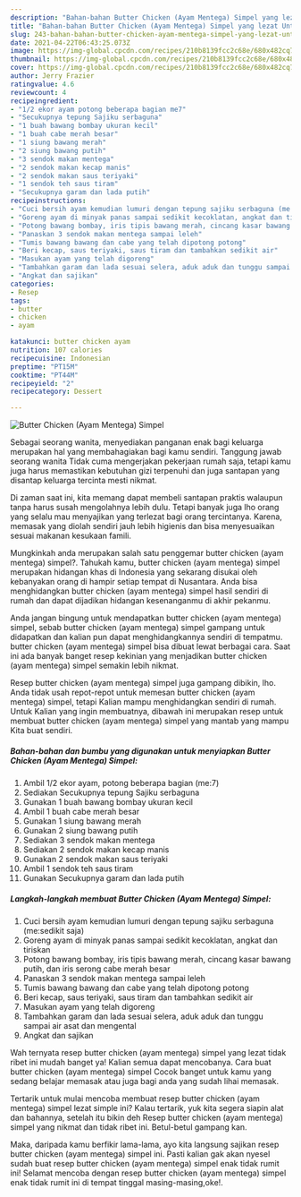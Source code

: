 ```yaml
---
description: "Bahan-bahan Butter Chicken (Ayam Mentega) Simpel yang lezat Untuk Jualan"
title: "Bahan-bahan Butter Chicken (Ayam Mentega) Simpel yang lezat Untuk Jualan"
slug: 243-bahan-bahan-butter-chicken-ayam-mentega-simpel-yang-lezat-untuk-jualan
date: 2021-04-22T06:43:25.073Z
image: https://img-global.cpcdn.com/recipes/210b8139fcc2c68e/680x482cq70/butter-chicken-ayam-mentega-simpel-foto-resep-utama.jpg
thumbnail: https://img-global.cpcdn.com/recipes/210b8139fcc2c68e/680x482cq70/butter-chicken-ayam-mentega-simpel-foto-resep-utama.jpg
cover: https://img-global.cpcdn.com/recipes/210b8139fcc2c68e/680x482cq70/butter-chicken-ayam-mentega-simpel-foto-resep-utama.jpg
author: Jerry Frazier
ratingvalue: 4.6
reviewcount: 4
recipeingredient:
- "1/2 ekor ayam potong beberapa bagian me7"
- "Secukupnya tepung Sajiku serbaguna"
- "1 buah bawang bombay ukuran kecil"
- "1 buah cabe merah besar"
- "1 siung bawang merah"
- "2 siung bawang putih"
- "3 sendok makan mentega"
- "2 sendok makan kecap manis"
- "2 sendok makan saus teriyaki"
- "1 sendok teh saus tiram"
- "Secukupnya garam dan lada putih"
recipeinstructions:
- "Cuci bersih ayam kemudian lumuri dengan tepung sajiku serbaguna (me:sedikit saja)"
- "Goreng ayam di minyak panas sampai sedikit kecoklatan, angkat dan tiriskan"
- "Potong bawang bombay, iris tipis bawang merah, cincang kasar bawang putih, dan iris serong cabe merah besar"
- "Panaskan 3 sendok makan mentega sampai leleh"
- "Tumis bawang bawang dan cabe yang telah dipotong potong"
- "Beri kecap, saus teriyaki, saus tiram dan tambahkan sedikit air"
- "Masukan ayam yang telah digoreng"
- "Tambahkan garam dan lada sesuai selera, aduk aduk dan tunggu sampai air asat dan mengental"
- "Angkat dan sajikan"
categories:
- Resep
tags:
- butter
- chicken
- ayam

katakunci: butter chicken ayam 
nutrition: 107 calories
recipecuisine: Indonesian
preptime: "PT15M"
cooktime: "PT44M"
recipeyield: "2"
recipecategory: Dessert

---
```



![Butter Chicken (Ayam Mentega) Simpel](https://img-global.cpcdn.com/recipes/210b8139fcc2c68e/680x482cq70/butter-chicken-ayam-mentega-simpel-foto-resep-utama.jpg)

Sebagai seorang wanita, menyediakan panganan enak bagi keluarga merupakan hal yang membahagiakan bagi kamu sendiri. Tanggung jawab seorang  wanita Tidak cuma mengerjakan pekerjaan rumah saja, tetapi kamu juga harus memastikan kebutuhan gizi terpenuhi dan juga santapan yang disantap keluarga tercinta mesti nikmat.

Di zaman  saat ini, kita memang dapat membeli santapan praktis walaupun tanpa harus susah mengolahnya lebih dulu. Tetapi banyak juga lho orang yang selalu mau menyajikan yang terlezat bagi orang tercintanya. Karena, memasak yang diolah sendiri jauh lebih higienis dan bisa menyesuaikan sesuai makanan kesukaan famili. 



Mungkinkah anda merupakan salah satu penggemar butter chicken (ayam mentega) simpel?. Tahukah kamu, butter chicken (ayam mentega) simpel merupakan hidangan khas di Indonesia yang sekarang disukai oleh kebanyakan orang di hampir setiap tempat di Nusantara. Anda bisa menghidangkan butter chicken (ayam mentega) simpel hasil sendiri di rumah dan dapat dijadikan hidangan kesenanganmu di akhir pekanmu.

Anda jangan bingung untuk mendapatkan butter chicken (ayam mentega) simpel, sebab butter chicken (ayam mentega) simpel gampang untuk didapatkan dan kalian pun dapat menghidangkannya sendiri di tempatmu. butter chicken (ayam mentega) simpel bisa dibuat lewat berbagai cara. Saat ini ada banyak banget resep kekinian yang menjadikan butter chicken (ayam mentega) simpel semakin lebih nikmat.

Resep butter chicken (ayam mentega) simpel juga gampang dibikin, lho. Anda tidak usah repot-repot untuk memesan butter chicken (ayam mentega) simpel, tetapi Kalian mampu menghidangkan sendiri di rumah. Untuk Kalian yang ingin membuatnya, dibawah ini merupakan resep untuk membuat butter chicken (ayam mentega) simpel yang mantab yang mampu Kita buat sendiri.

<!--inarticleads1-->

##### Bahan-bahan dan bumbu yang digunakan untuk menyiapkan Butter Chicken (Ayam Mentega) Simpel:

1. Ambil 1/2 ekor ayam, potong beberapa bagian (me:7)
1. Sediakan Secukupnya tepung Sajiku serbaguna
1. Gunakan 1 buah bawang bombay ukuran kecil
1. Ambil 1 buah cabe merah besar
1. Gunakan 1 siung bawang merah
1. Gunakan 2 siung bawang putih
1. Sediakan 3 sendok makan mentega
1. Sediakan 2 sendok makan kecap manis
1. Gunakan 2 sendok makan saus teriyaki
1. Ambil 1 sendok teh saus tiram
1. Gunakan Secukupnya garam dan lada putih




<!--inarticleads2-->

##### Langkah-langkah membuat Butter Chicken (Ayam Mentega) Simpel:

1. Cuci bersih ayam kemudian lumuri dengan tepung sajiku serbaguna (me:sedikit saja)
1. Goreng ayam di minyak panas sampai sedikit kecoklatan, angkat dan tiriskan
1. Potong bawang bombay, iris tipis bawang merah, cincang kasar bawang putih, dan iris serong cabe merah besar
1. Panaskan 3 sendok makan mentega sampai leleh
1. Tumis bawang bawang dan cabe yang telah dipotong potong
1. Beri kecap, saus teriyaki, saus tiram dan tambahkan sedikit air
1. Masukan ayam yang telah digoreng
1. Tambahkan garam dan lada sesuai selera, aduk aduk dan tunggu sampai air asat dan mengental
1. Angkat dan sajikan




Wah ternyata resep butter chicken (ayam mentega) simpel yang lezat tidak ribet ini mudah banget ya! Kalian semua dapat mencobanya. Cara buat butter chicken (ayam mentega) simpel Cocok banget untuk kamu yang sedang belajar memasak atau juga bagi anda yang sudah lihai memasak.

Tertarik untuk mulai mencoba membuat resep butter chicken (ayam mentega) simpel lezat simple ini? Kalau tertarik, yuk kita segera siapin alat dan bahannya, setelah itu bikin deh Resep butter chicken (ayam mentega) simpel yang nikmat dan tidak ribet ini. Betul-betul gampang kan. 

Maka, daripada kamu berfikir lama-lama, ayo kita langsung sajikan resep butter chicken (ayam mentega) simpel ini. Pasti kalian gak akan nyesel sudah buat resep butter chicken (ayam mentega) simpel enak tidak rumit ini! Selamat mencoba dengan resep butter chicken (ayam mentega) simpel enak tidak rumit ini di tempat tinggal masing-masing,oke!.

